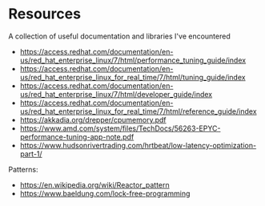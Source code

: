 # Resources
A collection of useful documentation and libraries I've encountered

* https://access.redhat.com/documentation/en-us/red_hat_enterprise_linux/7/html/performance_tuning_guide/index
* https://access.redhat.com/documentation/en-us/red_hat_enterprise_linux_for_real_time/7/html/tuning_guide/index
* https://access.redhat.com/documentation/en-us/red_hat_enterprise_linux/7/html/developer_guide/index
* https://access.redhat.com/documentation/en-us/red_hat_enterprise_linux_for_real_time/7/html/reference_guide/index
* https://akkadia.org/drepper/cpumemory.pdf
* https://www.amd.com/system/files/TechDocs/56263-EPYC-performance-tuning-app-note.pdf
* https://www.hudsonrivertrading.com/hrtbeat/low-latency-optimization-part-1/

Patterns:
* https://en.wikipedia.org/wiki/Reactor_pattern
* https://www.baeldung.com/lock-free-programming
